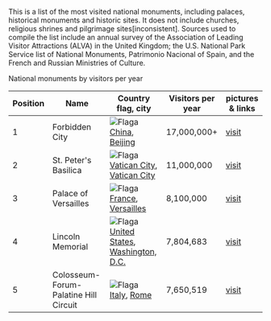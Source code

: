 This is a list of the most visited national monuments, including palaces, historical monuments and historic sites. It does not include churches, religious shrines and pilgrimage sites[inconsistent]. Sources used to compile the list include an annual survey of the Association of Leading Visitor Attractions (ALVA) in the United Kingdom; the U.S. National Park Service list of National Monuments, Patrimonio Nacional of Spain, and the French and Russian Ministries of Culture.


National monuments by visitors per year

| Position |Name | Country flag, city | Visitors per year | pictures & links |
| --- | --- | --- | --- | --- |
| 1 | Forbidden City | ![Flaga](https://upload.wikimedia.org/wikipedia/commons/thumb/f/fa/Flag_of_the_People%27s_Republic_of_China.svg/23px-Flag_of_the_People%27s_Republic_of_China.svg.png) [China](https://en.wikipedia.org/wiki/China), [Beijing](https://en.wikipedia.org/wiki/Beijing) | 17,000,000+ | [visit](subpage1.md) |
| 2 | St. Peter's Basilica | ![Flaga](https://upload.wikimedia.org/wikipedia/commons/thumb/3/39/Flag_of_the_Vatican_City_%282023%E2%80%93present%29.svg/16px-Flag_of_the_Vatican_City_%282023%E2%80%93present%29.svg.png) [Vatican City](https://en.wikipedia.org/wiki/Vatican_City), [Vatican City](https://en.wikipedia.org/wiki/Vatican_City) | 11,000,000 | [visit](subpage2.md) |
| 3 | Palace of Versailles | ![Flaga](https://upload.wikimedia.org/wikipedia/en/thumb/c/c3/Flag_of_France.svg/23px-Flag_of_France.svg.png) [France](https://en.wikipedia.org/wiki/France), [Versailles](https://en.wikipedia.org/wiki/Versailles,_Yvelines) | 8,100,000 | [visit](subpage3.md) |
| 4 | Lincoln Memorial | ![Flaga](https://upload.wikimedia.org/wikipedia/en/thumb/a/a4/Flag_of_the_United_States.svg/23px-Flag_of_the_United_States.svg.png) [United States](https://en.wikipedia.org/wiki/United_States), [Washington, D.C.](https://en.wikipedia.org/wiki/Washington,_D.C.) | 7,804,683 | [visit](subpage4.md) |
| 5 | Colosseum-Forum-Palatine Hill Circuit | ![Flaga](https://upload.wikimedia.org/wikipedia/en/thumb/0/03/Flag_of_Italy.svg/23px-Flag_of_Italy.svg.png) [Italy](https://en.wikipedia.org/wiki/Italy), [Rome](https://en.wikipedia.org/wiki/Rome) | 7,650,519 | [visit](subpage5.md) |
